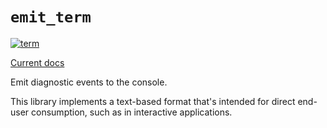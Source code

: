 # `emit_term`

[![term](https://github.com/emit-rs/emit/actions/workflows/term.yml/badge.svg)](https://github.com/emit-rs/emit/actions/workflows/term.yml)

[Current docs](https://docs.rs/emit_term/0.11.4/emit_term/index.html)

Emit diagnostic events to the console.

This library implements a text-based format that's intended for direct end-user consumption, such as in interactive applications.
